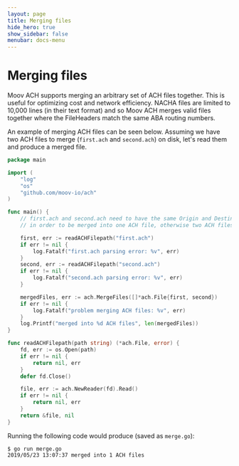 ```yaml
---
layout: page
title: Merging files
hide_hero: true
show_sidebar: false
menubar: docs-menu
---
```


# Merging files

Moov ACH supports merging an arbitrary set of ACH files together. This is useful for optimizing cost and network efficiency. NACHA files are limited to 10,000 lines (in their text format) and so Moov ACH merges valid files together where the FileHeaders match the same ABA routing numbers.

An example of merging ACH files can be seen below. Assuming we have two ACH files to merge (`first.ach` and `second.ach`) on disk, let's read them and produce a merged file.


```go
package main

import (
    "log"
    "os"
    "github.com/moov-io/ach"
)

func main() {
    // first.ach and second.ach need to have the same Origin and Destination ABA routing numbers
    // in order to be merged into one ACH file, otherwise two ACH files would be returned.

    first, err := readACHFilepath("first.ach")
    if err != nil {
        log.Fatalf("first.ach parsing error: %v", err)
    }
    second, err := readACHFilepath("second.ach")
    if err != nil {
        log.Fatalf("second.ach parsing error: %v", err)
    }

    mergedFiles, err := ach.MergeFiles([]*ach.File{first, second})
    if err != nil {
        log.Fatalf("problem merging ACH files: %v", err)
    }
    log.Printf("merged into %d ACH files", len(mergedFiles))
}

func readACHFilepath(path string) (*ach.File, error) {
	fd, err := os.Open(path)
	if err != nil {
		return nil, err
	}
	defer fd.Close()

	file, err := ach.NewReader(fd).Read()
	if err != nil {
		return nil, err
	}
	return &file, nil
}
```

Running the following code would produce (saved as `merge.go`):

```
$ go run merge.go
2019/05/23 13:07:37 merged into 1 ACH files
```
